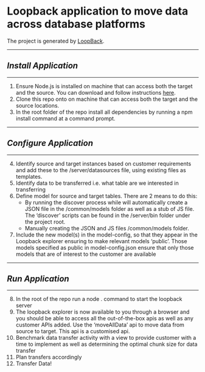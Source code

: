 # Loopback application to move data across database platforms

The project is generated by [LoopBack](http://loopback.io).

---
## _Install Application_
---

1.  Ensure Node.js is installed on machine that can access both the target and the source.  You can download and follow instructions [here](https://nodejs.org/en/download/).
2.  Clone this repo onto on machine that can access both the target and the source locations.
3.	In the root folder of the repo install all dependencies by running a npm install command at a command prompt.

---
## _Configure Application_
---
4.	Identify source and target instances based on customer requirements and add these to the /server/datasources file, using existing files as templates.
5.	Identify data to be transferred i.e. what table are we interested in transferring
6.	Define model for source and target tables.  There are 2 means to do this:
	-	By running the discover process while will automatically create a JSON file in the /common/models folder as well as a stub of JS file.  The ‘discover’ scripts can be found in the /server/bin folder under the project root.
	- 	Manually creating the JSON and JS files /common/models folder.
7.	Include the new model(s) in the model-config, so that they appear in the Loopback explorer ensuring to make relevant models ‘public’.  Those models specified as public in model-config.json ensure that only those models that are of interest to the customer are available

---
## _Run Application_
---
8.	In the root of the repo run a node . command to start the loopback server
9.	The loopback explorer is now available to you through a browser and you should be able to access all the out-of-the-box apis as well as any customer APIs added.  Use the ‘moveAllData’ api to move data from source to target.  This api is a customised api.
10.	Benchmark data transfer activity with a view to provide customer with a time to implement as well as determining the optimal chunk size for data transfer
11.	Plan transfers accordingly
12.	Transfer Data!

